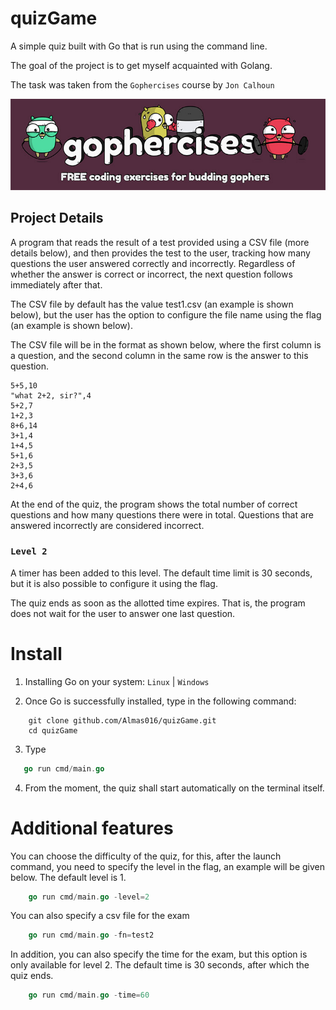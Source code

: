 # quizGame
A simple quiz built with Go that is run using the command line.

The goal of the project is to get myself acquainted with Golang.

The task was taken from the ```Gophercises``` course by ```Jon Calhoun```

![](gophercises.jpg)

## **Project Details**

A program that reads the result of a test provided using a CSV file (more details below), and then provides the test to the user, tracking how many questions the user answered correctly and incorrectly. Regardless of whether the answer is correct or incorrect, the next question follows immediately after that.

The CSV file by default has the value test1.csv (an example is shown below), but the user has the option to configure the file name using the flag (an example is shown below).

The CSV file will be in the format as shown below, where the first column is a question, and the second column in the same row is the answer to this question.

```
5+5,10
"what 2+2, sir?",4
5+2,7
1+2,3
8+6,14
3+1,4
1+4,5
5+1,6
2+3,5
3+3,6
2+4,6
```

At the end of the quiz, the program shows the total number of correct questions and how many questions there were in total. Questions that are answered incorrectly are considered incorrect.

### ```Level 2```

A timer has been added to this level. The default time limit is 30 seconds, but it is also possible to configure it using the flag.

The quiz ends as soon as the allotted time expires. That is, the program does not wait for the user to answer one last question.

# Install

1. Installing Go on your system: ```Linux``` | ```Windows```

2. Once Go is successfully installed, type in the following command: 
```git
    git clone github.com/Almas016/quizGame.git
    cd quizGame
```

3. Type  
```go
   go run cmd/main.go
```

4. From the moment, the quiz shall start automatically on the terminal itself.

# Additional features

You can choose the difficulty of the quiz, for this, after the launch command, you need to specify the level in the flag, an example will be given below. The default level is 1.
```go
    go run cmd/main.go -level=2
```

You can also specify a csv file for the exam

```go
    go run cmd/main.go -fn=test2
```

In addition, you can also specify the time for the exam, but this option is only available for level 2. The default time is 30 seconds, after which the quiz ends.

```go
    go run cmd/main.go -time=60
```